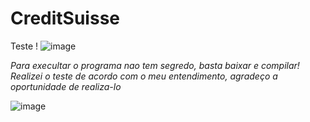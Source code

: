 # CreditSuisse

Teste !
![image](https://github.com/user-attachments/assets/c0324504-ebc0-4d42-ad9b-5c8eae8e988b)

*Para execultar o programa nao tem segredo, basta baixar e compilar!*
*Realizei o teste de acordo com o meu entendimento, agradeço a oportunidade de realiza-lo*

![image](https://github.com/user-attachments/assets/d50e1907-7928-407e-a89c-bc87155ffc29)
